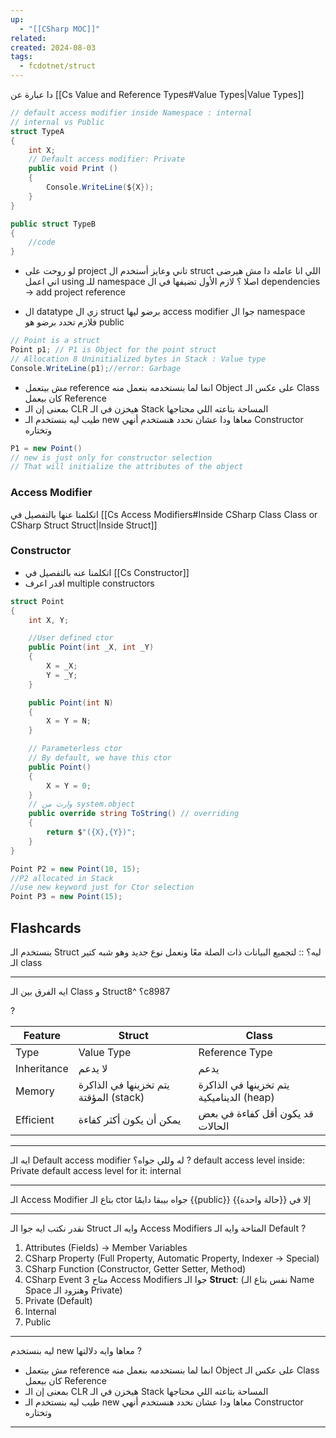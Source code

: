 ```yaml
---
up:
  - "[[CSharp MOC]]"
related: 
created: 2024-08-03
tags:
  - fcdotnet/struct
---
```


دا عبارة عن [[Cs Value and Reference Types#Value Types|Value Types]]

```cs
// default access modifier inside Namespace : internal
// internal vs Public
struct TypeA
{
	int X;
	// Default access modifier: Private
	public void Print ()
	{
		Console.WriteLine(${X});
	}
}

public struct TypeB
{
	//code
}
```

- لو روحت على project تاني وعايز أستخدم ال struct اللي انا عامله دا مش هيرضى اني اعمل using للـ namespace اصلا ؟
	لازم الأول تضيفها في ال dependencies -> add project reference 

- ال datatype زي ال struct برضو ليها access modifier جوا ال namespace فلازم تحدد برضو هو public

```cs
// Point is a struct
Point p1; // P1 is Object for the point struct
// Allocation 8 Uninitialized bytes in Stack : Value type
Console.WriteLine(p1);//error: Garbage 
```
- مش بيتعمل reference  انما لما بنستخدمه بنعمل منه Object 
  على عكس الـ Class كان بيعمل Reference
- بمعنى إن الـ CLR هيخزن في الـ Stack المساحة بتاعته اللي محتاجها 
- طيب ليه بنستخدم الـ new معاها ودا عشان نحدد هنستخدم أنهي Constructor وتختاره
```cs
P1 = new Point()
// new is just only for constructor selection
// That will initialize the attributes of the object
```
### Access Modifier
اتكلمنا عنها بالتفصيل في [[Cs Access Modifiers#Inside CSharp Class Class or CSharp Struct Struct|Inside Struct]]
### Constructor
 - اتكلمنا عنه بالتفصيل في [[Cs Constructor]]
 - اقدر اعرف multiple constructors
 
```cs
struct Point
{
    int X, Y;

    //User defined ctor
    public Point(int _X, int _Y)
    {
        X = _X;
        Y = _Y;
    }

	public Point(int N)
	{
		X = Y = N;
	}

	// Parameterless ctor
	// By default, we have this ctor
	public Point()
	{
		X = Y = 0;
	}
    // وارث من system.object
    public override string ToString() // overriding
    {
        return $"({X},{Y})";
    }
}

Point P2 = new Point(10, 15);
//P2 allocated in Stack
//use new keyword just for Ctor selection
Point P3 = new Point(15);

```

## Flashcards
بنستخدم الـ Struct ليه؟ :: لتجميع البيانات ذات الصلة معًا ونعمل نوع جديد وهو شبه كتير الـ  class

---
ايه الفرق بين الـ Class و Struct؟  ^8c8987

?

| Feature     | Struct                                 | Class                                     |
| ----------- | -------------------------------------- | ----------------------------------------- |
| Type        | Value Type                             | Reference Type                            |
| Inheritance | لا يدعم                                | يدعم                                      |
| Memory      | يتم تخزينها في الذاكرة المؤقتة (stack) | يتم تخزينها في الذاكرة الديناميكية (heap) |
| Efficient   | يمكن أن يكون أكثر كفاءة                | قد يكون أقل كفاءة في بعض الحالات          |

---
ايه الـ Default access modifier له وللي جواه؟
?
default access level inside: Private
default access level for it: internal

---
الـ Access Modifier بتاع الـ ctor جواه بيبقا دايمًا {{public}} إلا في {{حالة واحدة}}

---
نقدر نكتب ايه جوا الـ Struct وايه الـ Access Modifiers المتاحة وايه الـ Default
?
1. Attributes (Fields) -> Member Variables
2. CSharp Property (Full Property, Automatic Property, Indexer -> Special)
3. CSharp Function (Constructor, Getter Setter, Method)
4. CSharp Event
متاح 3 Access Modifiers جوا الـ **Struct**: (نفس بتاع الـ Name Space وهنزود الـ Private)
1. Private (Default)
2. Internal
3. Public

---
ليه بنستخدم new معاها وايه دلالتها
?
- مش بيتعمل reference  انما لما بنستخدمه بنعمل منه Object 
  على عكس الـ Class كان بيعمل Reference
- بمعنى إن الـ CLR هيخزن في الـ Stack المساحة بتاعته اللي محتاجها 
- طيب ليه بنستخدم الـ new معاها ودا عشان نحدد هنستخدم أنهي Constructor وتختاره

---
